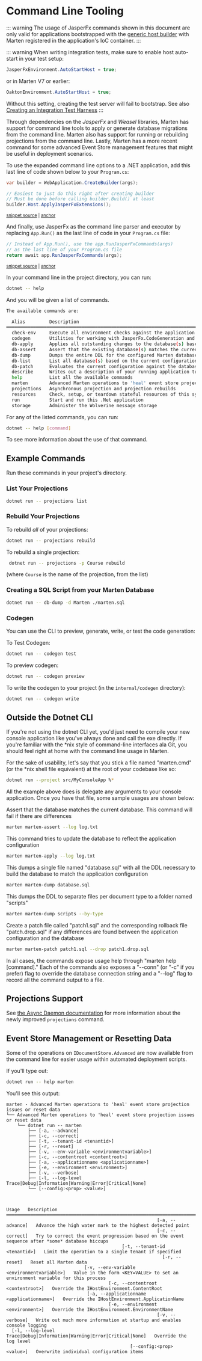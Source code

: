 # Command Line Tooling

::: warning
The usage of JasperFx commands shown in this document are only valid for applications bootstrapped with the
[generic host builder](https://docs.microsoft.com/en-us/aspnet/core/fundamentals/host/generic-host) with Marten registered in the application's IoC container.
:::

::: warning
When writing integration tests, make sure to enable host auto-start in your test setup:

```csharp
JasperFxEnvironment.AutoStartHost = true;
```

or in Marten V7 or earlier:

```csharp
OaktonEnvironment.AutoStartHost = true;
```

Without this setting, creating the test server will fail to bootstrap. See also [Creating an Integration Test Harness](https://wolverinefx.net/tutorials/cqrs-with-marten.html#creating-an-integration-test-harness)
:::

Through dependencies on the _JasperFx_ and _Weasel_ libraries, Marten has support for command line tools to apply or generate
database migrations from the command line. Marten also has support for running or rebuilding projections from the command line.
Lastly, Marten has a more recent command for some advanced Event Store management features that might be useful in deployment
scenarios. 

To use the expanded command line options to a .NET application, add this last line of code shown below to your `Program.cs`:

<!-- snippet: sample_using_WebApplication_1 -->
<a id='snippet-sample_using_WebApplication_1'></a>
```cs
var builder = WebApplication.CreateBuilder(args);

// Easiest to just do this right after creating builder
// Must be done before calling builder.Build() at least
builder.Host.ApplyJasperFxExtensions();
```
<sup><a href='https://github.com/JasperFx/marten/blob/master/src/samples/MinimalAPI/Program.cs#L10-L18' title='Snippet source file'>snippet source</a> | <a href='#snippet-sample_using_WebApplication_1' title='Start of snippet'>anchor</a></sup>
<!-- endSnippet -->

And finally, use JasperFx as the command line parser and executor by replacing `App.Run()` as the last line of code in your
`Program.cs` file:

<!-- snippet: sample_using_WebApplication_2 -->
<a id='snippet-sample_using_WebApplication_2'></a>
```cs
// Instead of App.Run(), use the app.RunJasperFxCommands(args)
// as the last line of your Program.cs file
return await app.RunJasperFxCommands(args);
```
<sup><a href='https://github.com/JasperFx/marten/blob/master/src/samples/MinimalAPI/Program.cs#L56-L62' title='Snippet source file'>snippet source</a> | <a href='#snippet-sample_using_WebApplication_2' title='Start of snippet'>anchor</a></sup>
<!-- endSnippet -->

In your command line in the project directory, you can run:

```bash
dotnet -- help
```

And you will be given a list of commands.

```bash
The available commands are:

  Alias         Description
━━━━━━━━━━━━━━━━━━━━━━━━━━━━━━━━━━━━━━━━━━━━━━━━━━━━━━━━━━━━━━━━━━━━━━━━━━━━━━━━━━━━━━━━━━━━━━━━━━━━━━━━━━━━━━━━━━━━━━━━━━━━━━━━━━━━━━━━
  check-env     Execute all environment checks against the application
  codegen       Utilities for working with JasperFx.CodeGeneration and JasperFx.RuntimeCompiler
  db-apply      Applies all outstanding changes to the database(s) based on the current configuration
  db-assert     Assert that the existing database(s) matches the current configuration
  db-dump       Dumps the entire DDL for the configured Marten database
  db-list       List all database(s) based on the current configuration
  db-patch      Evaluates the current configuration against the database and writes a patch and drop file if there are any differences
  describe      Writes out a description of your running application to either the console or a file
  help          List all the available commands
  marten        Advanced Marten operations to 'heal' event store projection issues or reset data  
  projections   Asynchronous projection and projection rebuilds
  resources     Check, setup, or teardown stateful resources of this system
  run           Start and run this .Net application
  storage       Administer the Wolverine message storage
```

For any of the listed commands, you can run:

```bash
dotnet -- help [command]
```

To see more information about the use of that command.

## Example Commands

Run these commands in your project's directory.

### List Your Projections

```bash
dotnet run -- projections list
```

### Rebuild Your Projections

To rebuild _all_ of your projections:

```bash
dotnet run -- projections rebuild
```
To rebuild a single projection:

```bash
 dotnet run -- projections -p Course rebuild
```
(where `Course` is the name of the projection, from the list)

### Creating a SQL Script from your Marten Database

```sh
dotnet run -- db-dump -d Marten ./marten.sql
```

### Codegen

You can use the CLI to preview, generate, write, or test the code generation:

To Test Codegen:

```bash
dotnet run -- codegen test
```

To preview codegen:

```bash
dotnet run -- codegen preview
```

To write the codegen to your project (in the `internal/codegen` directory):

```bash
dotnet run -- codegen write
```

## Outside the Dotnet CLI

If you're not using the dotnet CLI yet, you'd just need to compile your new console application like you've always done and call the exe directly. If you're familiar with the *nix style of command-line interfaces ala Git, you should feel right at home with the command line usage in Marten.

For the sake of usability, let's say that you stick a file named "marten.cmd" (or the *nix shell file equivalent) at the root of your codebase like so:

```bash
dotnet run --project src/MyConsoleApp %*
```

All the example above does is delegate any arguments to your console application. Once you have that file, some sample usages are shown below:

Assert that the database matches the current database. This command will fail if there are differences

```bash
marten marten-assert --log log.txt
```

This command tries to update the database to reflect the application configuration

```bash
marten marten-apply --log log.txt
```

This dumps a single file named "database.sql" with all the DDL necessary to build the database to
match the application configuration

```bash
marten marten-dump database.sql
```

This dumps the DDL to separate files per document
type to a folder named "scripts"

```bash
marten marten-dump scripts --by-type
```

Create a patch file called "patch1.sql" and
the corresponding rollback file "patch.drop.sql" if any
differences are found between the application configuration
and the database

```bash
marten marten-patch patch1.sql --drop patch1.drop.sql
```

In all cases, the commands expose usage help through "marten help [command]." Each of the commands also exposes a "--conn" (or "-c" if you prefer) flag to override the database connection string and a "--log" flag to record all the command output to a file.

## Projections Support

See [the Async Daemon documentation](/events/projections/async-daemon.md) for more information about the newly improved `projections` command.

## Event Store Management or Resetting Data

Some of the operations on `IDocumentStore.Advanced` are now available from the command line for easier usage within
automated deployment scripts. 

If you'll type out:

```bash
dotnet run -- help marten
```

You'll see this output:

```text
marten - Advanced Marten operations to 'heal' event store projection issues or reset data
└── Advanced Marten operations to 'heal' event store projection issues or reset data
    └── dotnet run -- marten 
        ├── [-a, --advance]
        ├── [-c, --correct]
        ├── [-t, --tenant-id <tenantid>]
        ├── [-r, --reset]
        ├── [-v, --env-variable <environmentvariable>]
        ├── [-c, --contentroot <contentroot>]
        ├── [-a, --applicationname <applicationname>]
        ├── [-e, --environment <environment>]
        ├── [-v, --verbose]
        ├── [-l, --log-level Trace|Debug|Information|Warning|Error|Critical|None]
        └── [--config:<prop> <value>]

                                                                                                                                                                          
                                                                  Usage   Description                                                                                     
━━━━━━━━━━━━━━━━━━━━━━━━━━━━━━━━━━━━━━━━━━━━━━━━━━━━━━━━━━━━━━━━━━━━━━━━━━━━━━━━━━━━━━━━━━━━━━━━━━━━━━━━━━━━━━━━━━━━━━━━━━━━━━━━━━━━━━━━━━━━━━━━━━━━━━━━━━━━━━━━━━━━━━━━━━
                                                        [-a, --advance]   Advance the high water mark to the highest detected point                                       
                                                        [-c, --correct]   Try to correct the event progression based on the event sequence after *some* database hiccups  
                                           [-t, --tenant-id <tenantid>]   Limit the operation to a single tenant if specified                                             
                                                          [-r, --reset]   Reset all Marten data                                                                           
                             [-v, --env-variable <environmentvariable>]   Value in the form <KEY=VALUE> to set an environment variable for this process                   
                                      [-c, --contentroot <contentroot>]   Override the IHostEnvironment.ContentRoot                                                       
                              [-a, --applicationname <applicationname>]   Override the IHostEnvironment.ApplicationName                                                   
                                      [-e, --environment <environment>]   Override the IHostEnvironment.EnvironmentName                                                   
                                                        [-v, --verbose]   Write out much more information at startup and enables console logging                          
  [-l, --log-level Trace|Debug|Information|Warning|Error|Critical|None]   Override the log level                                                                          
                                              [--config:<prop> <value>]   Overwrite individual configuration items   
```
